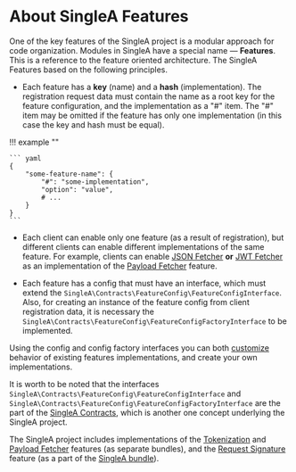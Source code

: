 # About SingleA Features

One of the key features of the SingleA project is a modular approach for code organization. Modules
in SingleA have a special name — **Features**. This is a reference to the feature oriented
architecture. The SingleA Features based on the following principles.

* Each feature has a **key** (name) and a **hash** (implementation). The registration request data
  must contain the name as a root key for the feature configuration, and the implementation as a "#"
  item. The "#" item may be omitted if the feature has only one implementation (in this case the key
  and hash must be equal).

!!! example ""

    ``` yaml
    {
        "some-feature-name": {
            "#": "some-implementation",
            "option": "value",
            # ...
        }
    }
    ```

* Each client can enable only one feature (as a result of registration), but different clients can
  enable different implementations of the same feature. For example, clients can
  enable [JSON Fetcher](../bundles/json-fetcher.md)
  **or** [JWT Fetcher](../bundles/jwt-fetcher.md) as an implementation of
  the [Payload Fetcher](payload-fetcher.md) feature.

* Each feature has a config that must have an interface, which must extend
  the `SingleA\Contracts\FeatureConfig\FeatureConfigInterface`. Also, for creating an instance of
  the feature config from client registration data, it is necessary
  the `SingleA\Contracts\FeatureConfig\FeatureConfigFactoryInterface` to be implemented.

Using the config and config factory interfaces you can
both [customize](../bundles/singlea.md#customization) behavior of existing features implementations,
and create your own implementations.

It is worth to be noted that the interfaces `SingleA\Contracts\FeatureConfig\FeatureConfigInterface`
and `SingleA\Contracts\FeatureConfig\FeatureConfigFactoryInterface` are the part of
the [SingleA Contracts](contracts.md), which is another one concept underlying the SingleA project.

The SingleA project includes implementations of the [Tokenization](tokenization.md)
and [Payload Fetcher](payload-fetcher.md) features (as separate bundles), and
the [Request Signature](signature.md) feature (as a part of
the [SingleA bundle](../bundles/singlea.md)).
